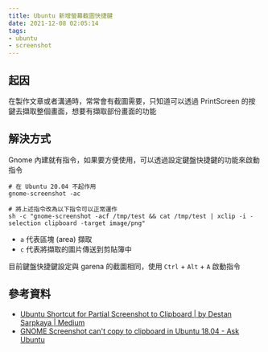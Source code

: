 ```yaml
---
title: Ubuntu 新增螢幕截圖快捷鍵
date: 2021-12-08 02:05:14
tags:
- ubuntu
- screenshot
---
```


## 起因
在製作文章或者溝通時，常常會有截圖需要，只知道可以透過 PrintScreen 的按鍵去擷取整個畫面，想要有擷取部份畫面的功能

## 解決方式
Gnome 內建就有指令，如果要方便使用，可以透過設定鍵盤快捷鍵的功能來啟動指令

```shell
# 在 Ubuntu 20.04 不起作用
gnome-screenshot -ac

# 將上述指令改為以下指令可以正常運作
sh -c "gnome-screenshot -acf /tmp/test && cat /tmp/test | xclip -i -selection clipboard -target image/png"
```

- `a` 代表區塊 (area) 擷取
- `c` 代表將擷取的圖片傳送到剪貼簿中

目前鍵盤快捷鍵設定與 garena 的截圖相同，使用 `Ctrl` + `Alt` + `A` 啟動指令

## 參考資料
- [Ubuntu Shortcut for Partial Screenshot to Clipboard | by Destan Sarpkaya | Medium](https://medium.com/@dorukdestan/ubuntu-shortcut-for-partial-screenshot-to-clipboard-3a4018e8d3dd)
- [GNOME Screenshot can't copy to clipboard in Ubuntu 18.04 - Ask Ubuntu](https://askubuntu.com/questions/1196914/gnome-screenshot-cant-copy-to-clipboard-in-ubuntu-18-04)